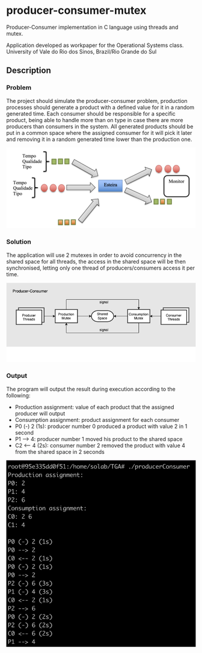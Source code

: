 # producer-consumer-mutex

Producer-Consumer implementation in C language using threads and mutex.

Application developed as workpaper for the Operational Systems class.
University of Vale do Rio dos Sinos, Brazil/Rio Grande do Sul

## Description

### Problem
The project should simulate the producer-consumer problem, production processes should generate a product with a defined value for it in a random generated time. Each consumer should be responsible for a specific product, being able to handle more than on type in case there are more producers than consumers in the system. All generated products should be put in a common space where the assigned consumer for it will pick it later and removing it in a random generated time lower than the production one.

![Problem](./docs/images/problem.png)

### Solution
The application will use 2 mutexes in order to avoid concurrency in the shared space for all threads, the access in the shared space will be then synchronised, letting only one thread of producers/consumers access it per time.

![Design](./docs/images/design.png)

### Output
The program will output the result during execution according to the following:
  * Production assignment: value of each product that the assigned producer will output
  * Consumption assignment: product assignment for each consumer
  * P0 (-) 2 (1s): producer number 0 produced a product with value 2 in 1 second
  * P1 --> 4: producer number 1 moved his product to the shared space
  * C2 <-- 4 (2s): consumer number 2 removed the product with value 4 from the shared space in 2 seconds

![Output](./docs/images/output.png)
